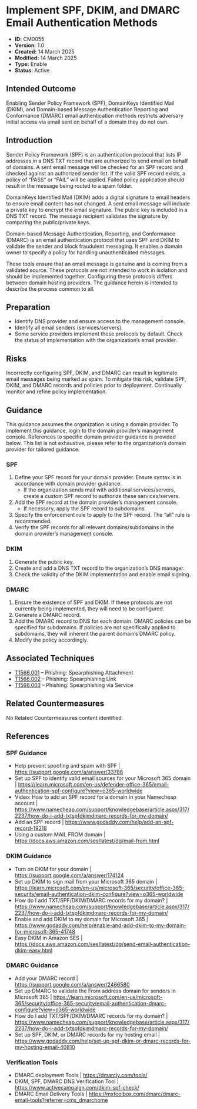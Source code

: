 # Implement SPF, DKIM, and DMARC Email Authentication Methods

* **ID:** CM0055
* **Version:** 1.0
* **Created:** 14 March 2025
* **Modified:** 14 March 2025
* **Type:** Enable
* **Status:** Active

## Intended Outcome

Enabling Sender Policy Framework (SPF), DomainKeys Identified Mail (DKIM), and Domain-based Message Authentication Reporting and Conformance (DMARC) email authentication methods restricts adversary initial access via email sent on behalf of a domain they do not own. 

## Introduction

Sender Policy Framework (SPF) is an authentication protocol that lists IP addresses in a DNS TXT record that are authorized to send email on behalf of domains.  A sent email message will be checked for an SPF record and checked against an authorized sender list.  If the valid SPF record exists, a policy of “PASS” or “FAIL” will be applied.  Failed policy application should result in the message being routed to a spam folder.   

DomainKeys Identified Mail (DKIM) adds a digital signature to email headers to ensure email content has not changed.  A sent email message will include a private key to encrypt the email signature.  The public key is included in a DNS TXT record.  The message recipient validates the signature by comparing the public/private keys.    

Domain-based Message Authentication, Reporting, and Conformance (DMARC) is an email authentication protocol that uses SPF and DKIM to validate the sender and block fraudulent messaging.  It enables a domain owner to specify a policy for handling unauthenticated messages.    

These tools ensure that an email message is genuine and is coming from a validated source.  These protocols are not intended to work in isolation and should be implemented together.  Configuring these protocols differs between domain hosting providers.  The guidance herein is intended to describe the process common to all.      

## Preparation

- Identify DNS provider and ensure access to the management console.
- Identify all email senders (services/servers).
- Some service providers implement these protocols by default.  Check the status of implementation with the organization’s email provider. 

## Risks

Incorrectly configuring SPF, DKIM, and DMARC can result in legitimate email messages being marked as spam.  To mitigate this risk, validate SPF, DKIM, and DMARC records and policies prior to deployment.  Continually monitor and refine policy implementation.  

## Guidance

This guidance assumes the organization is using a domain provider.  To implement this guidance, login to the domain provider’s management console.  References to specific domain provider guidance is provided below.  This list is not exhaustive, please refer to the organization’s domain provider for tailored guidance.  

### SPF

1.	Define your SPF record for your domain provider.  Ensure syntax is in accordance with domain provider guidance.  
    - If the organization sends mail with additional services/servers, create a custom SPF record to authorize these services/servers.
2.	Add the SPF record at the domain provider’s management console.
    - If necessary, apply the SPF record to subdomains.
3.	Specify the enforcement rule to apply to the SPF record.  The “all” rule is recommended. 
4.	Verify the SPF records for all relevant domains/subdomains in the domain provider’s management console.

### DKIM

1.	Generate the public key.
2.	Create and add a DNS TXT record to the organization’s DNS manager.  
3.	Check the validity of the DKIM implementation and enable email signing. 

### DMARC

1.	Ensure the existence of SPF and DKIM.  If these protocols are not currently being implemented, they will need to be configured. 
2.	Generate a DMARC record. 
3.	Add the DMARC record to DNS for each domain.  DMARC policies can be specified for subdomains.  If policies are not specifically applied to subdomains, they will inherent the parent domain’s DMARC policy.  
4.	Modify the policy accordingly. 

## Associated Techniques

- [T1566.001](https://attack.mitre.org/techniques/T1566/001/) – Phishing: Spearphishing Attachment
- [T1566.002](https://attack.mitre.org/techniques/T1566/002/) – Phishing: Spearphishing Link
- [T1566.003](https://attack.mitre.org/techniques/T1566/003/) – Phishing: Spearphishing via Service

## Related Countermeasures

No Related Countermeasures content identified.

## References

### SPF Guidance 

- Help prevent spoofing and spam with SPF | <https://support.google.com/a/answer/33786>
- Set up SPF to identify valid email sources for your Microsoft 365 domain | <https://learn.microsoft.com/en-us/defender-office-365/email-authentication-spf-configure?view=o365-worldwide>
- Video: How to add an SPF record for a domain in your Namecheap account | <https://www.namecheap.com/support/knowledgebase/article.aspx/317/2237/how-do-i-add-txtspfdkimdmarc-records-for-my-domain/>
- Add an SPF record | <https://www.godaddy.com/help/add-an-spf-record-19218>
- Using a custom MAIL FROM domain | <https://docs.aws.amazon.com/ses/latest/dg/mail-from.html>

### DKIM Guidance 

- Turn on DKIM for your domain | <https://support.google.com/a/answer/174124>
- Set up DKIM to sign mail from your Microsoft 365 domain | <https://learn.microsoft.com/en-us/microsoft-365/security/office-365-security/email-authentication-dkim-configure?view=o365-worldwide>
- How do I add TXT/SPF/DKIM/DMARC records for my domain? | <https://www.namecheap.com/support/knowledgebase/article.aspx/317/2237/how-do-i-add-txtspfdkimdmarc-records-for-my-domain/>
- Enable and add DKIM to my domain for Microsoft 365 | <https://www.godaddy.com/help/enable-and-add-dkim-to-my-domain-for-microsoft-365-41748>
- Easy DKIM in Amazon SES | <https://docs.aws.amazon.com/ses/latest/dg/send-email-authentication-dkim-easy.html>

### DMARC Guidance 

- Add your DMARC record | <https://support.google.com/a/answer/2466580>
- Set up DMARC to validate the From address domain for senders in Microsoft 365 | <https://learn.microsoft.com/en-us/microsoft-365/security/office-365-security/email-authentication-dmarc-configure?view=o365-worldwide>
- How do I add TXT/SPF/DKIM/DMARC records for my domain? | <https://www.namecheap.com/support/knowledgebase/article.aspx/317/2237/how-do-i-add-txtspfdkimdmarc-records-for-my-domain/>
- Set up SPF, DKIM, or DMARC records for my hosting email | <https://www.godaddy.com/help/set-up-spf-dkim-or-dmarc-records-for-my-hosting-email-40810>

### Verification Tools 

- DMARC deployment Tools | <https://dmarcly.com/tools/>
- DKIM, SPF, DMARC DNS Verification Tool | <https://www.activecampaign.com/dkim-spf-check/>
- DMARC Email Delivery Tools | <https://mxtoolbox.com/dmarc/dmarc-email-tools?referrer=cms_dmarchome>
